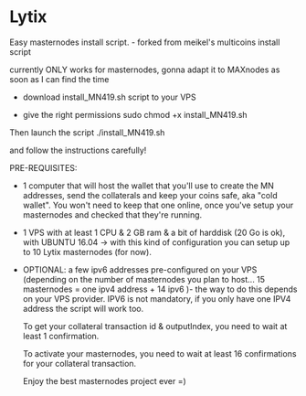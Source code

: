 # Lytix
Easy masternodes install script. - forked from meikel's multicoins install script

currently ONLY works for masternodes, gonna adapt it to MAXnodes as soon as I can find the time

- download install_MN419.sh script to your VPS

- give the right permissions
sudo chmod +x install_MN419.sh

Then launch the script 
./install_MN419.sh

and follow the instructions carefully!

PRE-REQUISITES:

- 1 computer that will host the wallet that you'll use to create the MN addresses, send the collaterals and keep your coins safe, 
  aka "cold wallet". You won't need to keep that one online, once you've setup your masternodes and checked that they're running.
  
- 1 VPS with at least 1 CPU & 2 GB ram & a bit of harddisk (20 Go is ok), with UBUNTU 16.04 -> with this kind of configuration you can setup up to 10 Lytix masternodes (for now).
  
- OPTIONAL: a few ipv6 addresses pre-configured on your VPS (depending on the number of masternodes you plan to host... 15 masternodes = one ipv4 address + 14 ipv6 )- the way to do this depends on your VPS provider. IPV6 is not mandatory, if you only have one IPV4 address the script will work too.
  
  
  To get your collateral transaction id & outputIndex, you need to wait at least 1 confirmation.
  
  To activate your masternodes, you need to wait at least 16 confirmations for your collateral transaction.
  
  Enjoy the best masternodes project ever =)
